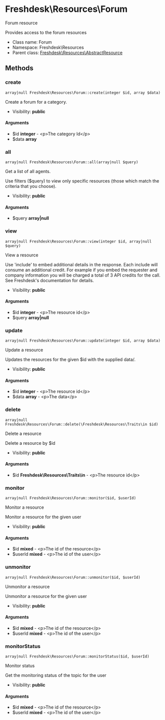 Freshdesk\Resources\Forum
===============

Forum resource

Provides access to the forum resources


* Class name: Forum
* Namespace: Freshdesk\Resources
* Parent class: [Freshdesk\Resources\AbstractResource](Freshdesk-Resources-AbstractResource.md)







Methods
-------


### create

    array|null Freshdesk\Resources\Forum::create(integer $id, array $data)

Create a forum for a category.



* Visibility: **public**


#### Arguments
* $id **integer** - &lt;p&gt;The category Id&lt;/p&gt;
* $data **array**



### all

    array|null Freshdesk\Resources\Forum::all(array|null $query)

Get a list of all agents.

Use filters ($query) to view only specific resources (those which match the criteria that you choose).

* Visibility: **public**


#### Arguments
* $query **array|null**



### view

    array|null Freshdesk\Resources\Forum::view(integer $id, array|null $query)

View a resource

Use 'include' to embed additional details in the response. Each include will consume an additional credit.
For example if you embed the requester and company information you will be charged a total of 3 API credits for the call.
See Freshdesk's documentation for details.

* Visibility: **public**


#### Arguments
* $id **integer** - &lt;p&gt;The resource id&lt;/p&gt;
* $query **array|null**



### update

    array|null Freshdesk\Resources\Forum::update(integer $id, array $data)

Update a resource

Updates the resources for the given $id with the supplied data/.

* Visibility: **public**


#### Arguments
* $id **integer** - &lt;p&gt;The resource id&lt;/p&gt;
* $data **array** - &lt;p&gt;The data&lt;/p&gt;



### delete

    array|null Freshdesk\Resources\Forum::delete(\Freshdesk\Resources\Traits\in $id)

Delete a resource

Delete a resource by $id

* Visibility: **public**


#### Arguments
* $id **Freshdesk\Resources\Traits\in** - &lt;p&gt;The resource id&lt;/p&gt;



### monitor

    array|null Freshdesk\Resources\Forum::monitor($id, $userId)

Monitor a resource

Monitor a resource for the given user

* Visibility: **public**


#### Arguments
* $id **mixed** - &lt;p&gt;The id of the resource&lt;/p&gt;
* $userId **mixed** - &lt;p&gt;The id of the user&lt;/p&gt;



### unmonitor

    array|null Freshdesk\Resources\Forum::unmonitor($id, $userId)

Unmonitor a resource

Unmonitor a resource for the given user

* Visibility: **public**


#### Arguments
* $id **mixed** - &lt;p&gt;The id of the resource&lt;/p&gt;
* $userId **mixed** - &lt;p&gt;The id of the user&lt;/p&gt;



### monitorStatus

    array|null Freshdesk\Resources\Forum::monitorStatus($id, $userId)

Monitor status

Get the monitoring status of the topic for the user

* Visibility: **public**


#### Arguments
* $id **mixed** - &lt;p&gt;The id of the resource&lt;/p&gt;
* $userId **mixed** - &lt;p&gt;The id of the user&lt;/p&gt;


